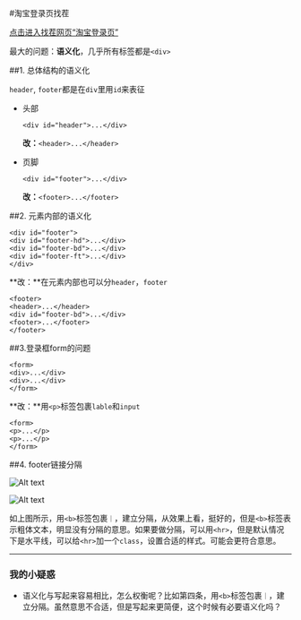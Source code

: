 #淘宝登录页找茬

[点击进入找茬网页“淘宝登录页”](https://login.taobao.com/member/login.jhtml?spm=a21bo.50862.754894437.1.ewyFYD&f=top&redirectURL=https%3A%2F%2Fwww.taobao.com%2F)

最大的问题：**语义化**，几乎所有标签都是`<div>`

##1. 总体结构的语义化

`header`, `footer`都是在`div`里用`id`来表征

* 头部

	```<div id="header">...</div>```
	
	**改：**```<header>...</header>```

* 页脚

	```<div id="footer">...</div>```
	
	**改：**```<footer>...</footer>```
	
##2. 元素内部的语义化

```
<div id="footer">
<div id="footer-hd">...</div>
<div id="footer-bd">...</div>
<div id="footer-ft">...</div>
</div>
```

**改：**在元素内部也可以分`header`，`footer`

```
<footer>
<header>...</header>
<div id="footer-bd">...</div>
<footer>...</footer>
</footer>
```

##3.登录框form的问题

```
<form>
<div>...</div>
<div>...</div>
</form>
```

**改：**用`<p>`标签包裹`lable`和`input`

```
<form>
<p>...</p>
<p>...</p>
</form>
```

##4. footer链接分隔

![Alt text](./1481177554829.png)

![Alt text](./1481177617705.png)

如上图所示，用`<b>`标签包裹`｜`，建立分隔，从效果上看，挺好的，但是`<b>`标签表示粗体文本，明显没有分隔的意思。如果要做分隔，可以用`<hr>`，但是默认情况下是水平线，可以给`<hr>`加一个`class`，设置合适的样式。可能会更符合意思。

---------------

### 我的小疑惑
* 语义化与写起来容易相比，怎么权衡呢？比如第四条，用`<b>`标签包裹`｜`，建立分隔。虽然意思不合适，但是写起来更简便，这个时候有必要语义化吗？



